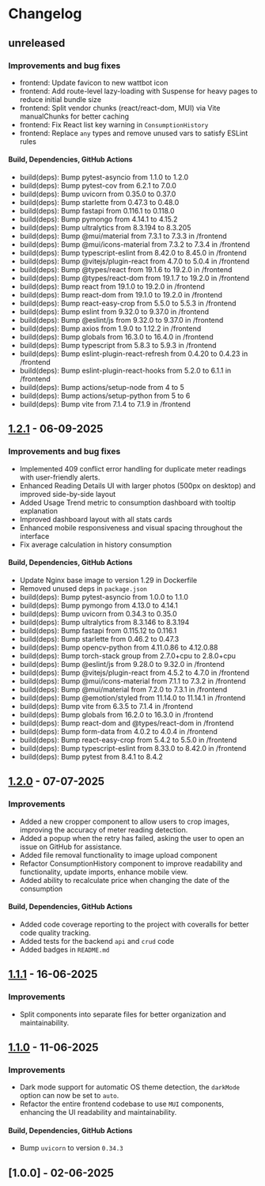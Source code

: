 # Changelog

## unreleased

### Improvements and bug fixes

 - frontend: Update favicon to new wattbot icon
 - frontend: Add route-level lazy-loading with Suspense for heavy pages to reduce initial bundle size
 - frontend: Split vendor chunks (react/react-dom, MUI) via Vite manualChunks for better caching
 - frontend: Fix React list key warning in `ConsumptionHistory`
 - frontend: Replace `any` types and remove unused vars to satisfy ESLint rules

#### Build, Dependencies, GitHub Actions

- build(deps): Bump pytest-asyncio from 1.1.0 to 1.2.0
- build(deps): Bump pytest-cov from 6.2.1 to 7.0.0
- build(deps): Bump uvicorn from 0.35.0 to 0.37.0
- build(deps): Bump starlette from 0.47.3 to 0.48.0
- build(deps): Bump fastapi from 0.116.1 to 0.118.0
- build(deps): Bump pymongo from 4.14.1 to 4.15.2
- build(deps): Bump ultralytics from 8.3.194 to 8.3.205
- build(deps): Bump @mui/material from 7.3.1 to 7.3.3 in /frontend
- build(deps): Bump @mui/icons-material from 7.3.2 to 7.3.4 in /frontend
- build(deps): Bump typescript-eslint from 8.42.0 to 8.45.0 in /frontend
- build(deps): Bump @vitejs/plugin-react from 4.7.0 to 5.0.4 in /frontend
- build(deps): Bump @types/react from 19.1.6 to 19.2.0 in /frontend
- build(deps): Bump @types/react-dom from 19.1.7 to 19.2.0 in /frontend
- build(deps): Bump react from 19.1.0 to 19.2.0 in /frontend
- build(deps): Bump react-dom from 19.1.0 to 19.2.0 in /frontend
- build(deps): Bump react-easy-crop from 5.5.0 to 5.5.3 in /frontend
- build(deps): Bump eslint from 9.32.0 to 9.37.0 in /frontend
- build(deps): Bump @eslint/js from 9.32.0 to 9.37.0 in /frontend
- build(deps): Bump axios from 1.9.0 to 1.12.2 in /frontend
- build(deps): Bump globals from 16.3.0 to 16.4.0 in /frontend
- build(deps): Bump typescript from 5.8.3 to 5.9.3 in /frontend
- build(deps): Bump eslint-plugin-react-refresh from 0.4.20 to 0.4.23 in /frontend
- build(deps): Bump eslint-plugin-react-hooks from 5.2.0 to 6.1.1 in /frontend
- build(deps): Bump actions/setup-node from 4 to 5
- build(deps): Bump actions/setup-python from 5 to 6
- build(deps): Bump vite from 7.1.4 to 7.1.9 in /frontend

## [1.2.1] - 06-09-2025

### Improvements and bug fixes

- Implemented 409 conflict error handling for duplicate meter readings with user-friendly alerts.
- Enhanced Reading Details UI with larger photos (500px on desktop) and improved side-by-side layout
- Added Usage Trend metric to consumption dashboard with tooltip explanation
- Improved dashboard layout with all stats cards
- Enhanced mobile responsiveness and visual spacing throughout the interface 
- Fix average calculation in history consumption 

#### Build, Dependencies, GitHub Actions

- Update Nginx base image to version 1.29 in Dockerfile
- Removed unused deps in `package.json`
- build(deps): Bump pytest-asyncio from 1.0.0 to 1.1.0
- build(deps): Bump pymongo from 4.13.0 to 4.14.1
- build(deps): Bump uvicorn from 0.34.3 to 0.35.0
- build(deps): Bump ultralytics from 8.3.146 to 8.3.194
- build(deps): Bump fastapi from 0.115.12 to 0.116.1
- build(deps): Bump starlette from 0.46.2 to 0.47.3
- build(deps): Bump opencv-python from 4.11.0.86 to 4.12.0.88
- build(deps): Bump torch-stack group from 2.7.0+cpu to 2.8.0+cpu
- build(deps): Bump @eslint/js from 9.28.0 to 9.32.0 in /frontend
- build(deps): Bump @vitejs/plugin-react from 4.5.2 to 4.7.0 in /frontend
- build(deps): Bump @mui/icons-material from 7.1.1 to 7.3.2 in /frontend
- build(deps): Bump @mui/material from 7.2.0 to 7.3.1 in /frontend
- build(deps): Bump @emotion/styled from 11.14.0 to 11.14.1 in /frontend
- build(deps): Bump vite from 6.3.5 to 7.1.4 in /frontend
- build(deps): Bump globals from 16.2.0 to 16.3.0 in /frontend
- build(deps): Bump react-dom and @types/react-dom in /frontend
- build(deps): Bump form-data from 4.0.2 to 4.0.4 in /frontend
- build(deps): Bump react-easy-crop from 5.4.2 to 5.5.0 in /frontend
- build(deps): Bump typescript-eslint from 8.33.0 to 8.42.0 in /frontend
- build(deps): Bump pytest from 8.4.1 to 8.4.2


## [1.2.0] - 07-07-2025

### Improvements
- Added a new cropper component to allow users to crop images, improving the accuracy of meter reading detection.
- Added a popup when the retry has failed, asking the user to open an issue on GitHub for assistance.
- Added file removal functionality to image upload component
- Refactor ConsumptionHistory component to improve readability and functionality, update imports, enhance mobile view.
- Added ability to recalculate price when changing the date of the consumption

#### Build, Dependencies, GitHub Actions
- Added code coverage reporting to the project with coveralls for better code quality tracking.
- Added tests for the backend `api` and `crud` code
- Added badges in `README.md`

## [1.1.1] - 16-06-2025

### Improvements
- Split components into separate files for better organization and maintainability.

## [1.1.0] - 11-06-2025

### Improvements

- Dark mode support for automatic OS theme detection, the `darkMode` option can now be set to `auto`.
- Refactor the entire frontend codebase to use `MUI` components, enhancing the UI readability and maintainability.

#### Build, Dependencies, GitHub Actions

- Bump `uvicorn` to version `0.34.3`

## [1.0.0] - 02-06-2025

[1.2.1]: https://github.com/NirKli/WattBot/compare/v1.2.0...v1.2.1
[1.2.0]: https://github.com/NirKli/WattBot/compare/v1.1.1...v1.2.0
[1.1.1]: https://github.com/NirKli/WattBot/compare/v1.1.0...v1.1.1
[1.1.0]: https://github.com/NirKli/WattBot/compare/v1.0.0...v1.1.0